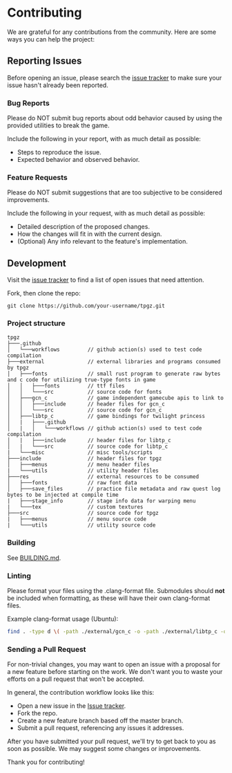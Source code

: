 # Contributing

We are grateful for any contributions from the community.
Here are some ways you can help the project:

## Reporting Issues

Before opening an issue, please search the [issue tracker](https://github.com/zsrtp/tpgz/issues) to make sure your issue hasn't already been reported.

### Bug Reports

Please do NOT submit bug reports about odd behavior caused by using the provided utilities to break the game.

Include the following in your report, with as much detail as possible:

- Steps to reproduce the issue.
- Expected behavior and observed behavior.

### Feature Requests

Please do NOT submit suggestions that are too subjective to be considered improvements.

Include the following in your request, with as much detail as possible:

- Detailed description of the proposed changes.
- How the changes will fit in with the current design.
- (Optional) Any info relevant to the feature's implementation.

## Development

Visit the [issue tracker](https://github.com/zsrtp/tpgz/issues) to find a list of open issues that need attention.

Fork, then clone the repo:

```
git clone https://github.com/your-username/tpgz.git
```

### Project structure

```
tpgz
├───.github
│   └───workflows         // github action(s) used to test code compilation
├───external              // external libraries and programs consumed by tpgz
│   ├───fonts             // small rust program to generate raw bytes and c code for utilizing true-type fonts in game
│   │   ├───fonts         // ttf files
│   │   └───src           // source code for fonts
│   ├───gcn_c             // game independent gamecube apis to link to
│   │   ├───include       // header files for gcn_c
│   │   └───src           // source code for gcn_c
│   ├───libtp_c           // game bindings for twilight princess
│   |   ├───.github
│   |   │   └───workflows // github action(s) used to test code compilation
│   |   ├───include       // header files for libtp_c
│   |   └───src           // source code for libtp_c
|   └───misc              // misc tools/scripts
├───include               // header files for tpgz
│   ├───menus             // menu header files
|   └───utils             // utility header files
├───res                   // external resources to be consumed
│   ├───fonts             // raw font data
│   ├───save_files        // practice file metadata and raw quest log bytes to be injected at compile time
|   ├───stage_info        // stage info data for warping menu
|   └───tex               // custom textures
├───src                   // source code for tpgz
|   ├───menus             // menu source code
|   └───utils             // utility source code
```

### Building

See [BUILDING.md](./BUILDING.md).

### Linting

Please format your files using the .clang-format file. Submodules should **not** be included when formatting, as these will have their own clang-format files.

Example clang-format usage (Ubuntu):

```bash
find . -type d \( -path ./external/gcn_c -o -path ./external/libtp_c -o \) -prune -false -o -regex '.*\.\(cpp\|hpp\|h\|cc\|cxx\)' -exec clang-format -style=file -i {} \;
```

### Sending a Pull Request

For non-trivial changes, you may want to open an issue with a proposal for a new feature before starting on the work.
We don't want you to waste your efforts on a pull request that won't be accepted.

In general, the contribution workflow looks like this:

- Open a new issue in the [Issue tracker](https://github.com/zsrtp/tpgz/issues).
- Fork the repo.
- Create a new feature branch based off the master branch.
- Submit a pull request, referencing any issues it addresses.

After you have submitted your pull request, we'll try to get back to you as soon as possible.
We may suggest some changes or improvements.

Thank you for contributing!
